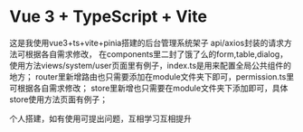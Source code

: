 # Vue 3 + TypeScript + Vite

这是我使用vue3+ts+vite+pinia搭建的后台管理系统架子
api/axios封装的请求方法可根据各自需求修改，
在components里二封了饿了么的form,table,dialog，使用方法views/system/user页面里有例子，index.ts是用来配置全局公共组件的地方；
router里新增路由也只需要添加在module文件夹下即可，permission.ts里可根据各自需求修改；
store里新增也只需要在module文件夹下添加即可，具体store使用方法页面有例子；

个人搭建，如有使用可提出问题，互相学习互相提升
